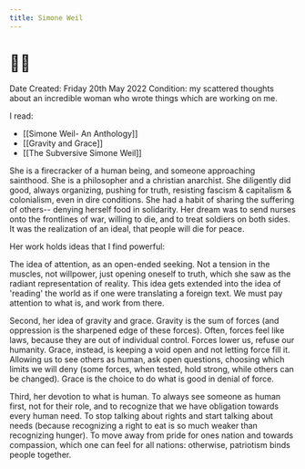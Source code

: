 ```yaml
---
title: Simone Weil
---
```


# 🌱😇
Date Created: Friday 20th May 2022
Condition: my scattered thoughts about an incredible woman who wrote things which are working on me.



I read:

- [[Simone Weil- An Anthology]]
- [[Gravity and Grace]]
- [[The Subversive Simone Weil]]

She is a firecracker of a human being, and someone approaching sainthood. She is a philosopher and a christian anarchist. She diligently did good, always organizing, pushing for truth, resisting fascism & capitalism & colonialism, even in dire conditions. She had a habit of sharing the suffering of others-- denying herself food in solidarity. Her dream was to send nurses onto the frontlines of war, willing to die, and to treat soldiers on both sides. It was the realization of an ideal, that people will die for peace.

Her work holds ideas that I find powerful:

The idea of attention, as an open-ended seeking. Not a tension in the muscles, not willpower, just opening oneself to truth, which she saw as the radiant representation of reality. This idea gets extended into the idea of 'reading' the world as if one were translating a foreign text. We must pay attention to what is, and work from there.

Second, her idea of gravity and grace. Gravity is the sum of forces (and oppression is the sharpened edge of these forces). Often, forces feel like laws, because they are out of individual control. Forces lower us, refuse our humanity. Grace, instead, is keeping a void open and not letting force fill it. Allowing us to see others as human, ask open questions, choosing which limits we will deny (some forces, when tested, hold strong, while others can be changed). Grace is the choice to do what is good in denial of force.

Third, her devotion to what is human. To always see someone as human first, not for their role, and to recognize that we have obligation towards every human need. To stop talking about rights and start talking about needs (because recognizing a right to eat is so much weaker than recognizing hunger). To move away from pride for ones nation and towards compassion, which one can feel for all nations: otherwise, patriotism binds people together.



